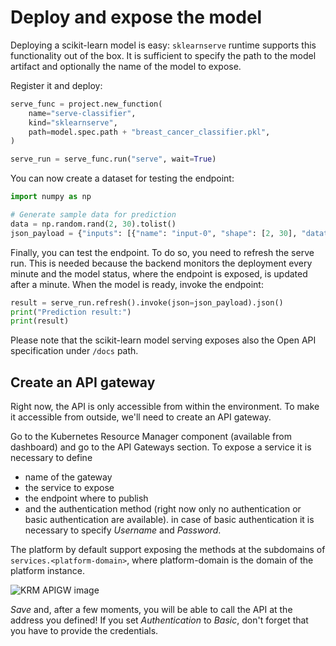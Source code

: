 # Deploy and expose the model

Deploying a scikit-learn model is easy: ``sklearnserve`` runtime supports this functionality out of the box. It is sufficient to specify the path to the model artifact and optionally the name of the model to expose.

Register it and deploy:

```python
serve_func = project.new_function(
    name="serve-classifier",
    kind="sklearnserve",
    path=model.spec.path + "breast_cancer_classifier.pkl",
)

serve_run = serve_func.run("serve", wait=True)
```

You can now create a dataset for testing the endpoint:

```python
import numpy as np

# Generate sample data for prediction
data = np.random.rand(2, 30).tolist()
json_payload = {"inputs": [{"name": "input-0", "shape": [2, 30], "datatype": "FP32", "data": data}]}
```

Finally, you can test the endpoint. To do so, you need to refresh the serve run. This is needed because the backend monitors the deployment every minute and the model status, where the endpoint is exposed, is updated after a minute.
When the model is ready, invoke the endpoint:

```python
result = serve_run.refresh().invoke(json=json_payload).json()
print("Prediction result:")
print(result)
```

Please note that the scikit-learn model serving exposes also the Open API specification under ``/docs`` path.

## Create an API gateway

Right now, the API is only accessible from within the environment. To make it accessible from outside, we'll need to create an API gateway.

Go to the Kubernetes Resource Manager component (available from dashboard) and go to the API Gateways section. To expose a service it is necessary to define

- name of the gateway
- the service to expose
- the endpoint where to publish
- and the authentication method (right now only no authentication or basic authentication are available). in case of basic authentication it is necessary to specify  *Username* and *Password*.

The platform by default support exposing the methods at the subdomains of ``services.<platform-domain>``, where platform-domain is the domain of the platform instance.

![KRM APIGW image](../../images/scenario-etl/apigw-krm.png)

*Save* and, after a few moments, you will be able to call the API at the address you defined! If you set *Authentication* to *Basic*, don't forget that you have to provide the credentials.
